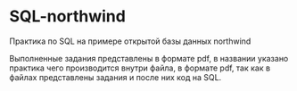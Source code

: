 # SQL-northwind
Практика по SQL на примере открытой базы данных northwind

Выполненные задания представлены в формате pdf, в названии указано практика чего производится внутри файла, в формате pdf, так как в файлах представлены задания и после них код на SQL.
